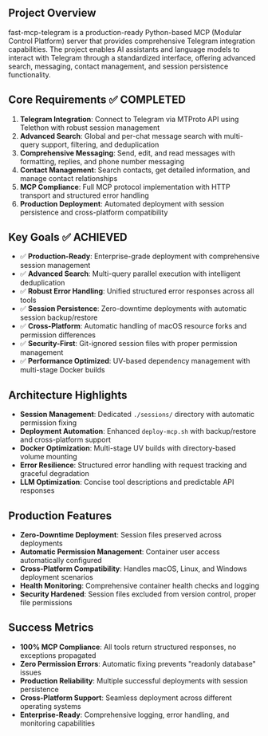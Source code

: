 

## Project Overview
fast-mcp-telegram is a production-ready Python-based MCP (Modular Control Platform) server that provides comprehensive Telegram integration capabilities. The project enables AI assistants and language models to interact with Telegram through a standardized interface, offering advanced search, messaging, contact management, and session persistence functionality.

## Core Requirements ✅ COMPLETED
1. **Telegram Integration**: Connect to Telegram via MTProto API using Telethon with robust session management
2. **Advanced Search**: Global and per-chat message search with multi-query support, filtering, and deduplication
3. **Comprehensive Messaging**: Send, edit, and read messages with formatting, replies, and phone number messaging
4. **Contact Management**: Search contacts, get detailed information, and manage contact relationships
5. **MCP Compliance**: Full MCP protocol implementation with HTTP transport and structured error handling
6. **Production Deployment**: Automated deployment with session persistence and cross-platform compatibility

## Key Goals ✅ ACHIEVED
- ✅ **Production-Ready**: Enterprise-grade deployment with comprehensive session management
- ✅ **Advanced Search**: Multi-query parallel execution with intelligent deduplication
- ✅ **Robust Error Handling**: Unified structured error responses across all tools
- ✅ **Session Persistence**: Zero-downtime deployments with automatic session backup/restore
- ✅ **Cross-Platform**: Automatic handling of macOS resource forks and permission differences
- ✅ **Security-First**: Git-ignored session files with proper permission management
- ✅ **Performance Optimized**: UV-based dependency management with multi-stage Docker builds

## Architecture Highlights
- **Session Management**: Dedicated `./sessions/` directory with automatic permission fixing
- **Deployment Automation**: Enhanced `deploy-mcp.sh` with backup/restore and cross-platform support
- **Docker Optimization**: Multi-stage UV builds with directory-based volume mounting
- **Error Resilience**: Structured error handling with request tracking and graceful degradation
- **LLM Optimization**: Concise tool descriptions and predictable API responses

## Production Features
- **Zero-Downtime Deployment**: Session files preserved across deployments
- **Automatic Permission Management**: Container user access automatically configured
- **Cross-Platform Compatibility**: Handles macOS, Linux, and Windows deployment scenarios
- **Health Monitoring**: Comprehensive container health checks and logging
- **Security Hardened**: Session files excluded from version control, proper file permissions

## Success Metrics
- **100% MCP Compliance**: All tools return structured responses, no exceptions propagated
- **Zero Permission Errors**: Automatic fixing prevents "readonly database" issues
- **Production Reliability**: Multiple successful deployments with session persistence
- **Cross-Platform Support**: Seamless deployment across different operating systems
- **Enterprise-Ready**: Comprehensive logging, error handling, and monitoring capabilities
